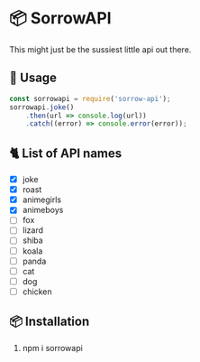 # 📦 SorrowAPI
This might just be the sussiest little api out there.

## 📝 Usage
```js
const sorrowapi = require('sorrow-api'); 
sorrowapi.joke()
    .then(url => console.log(url))
    .catch((error) => console.error(error));
```

## 🐈 List of API names

- [x] joke
- [x] roast
- [x] animegirls
- [x] animeboys
- [ ] fox
- [ ] lizard
- [ ] shiba
- [ ] koala
- [ ] panda
- [ ] cat
- [ ] dog
- [ ] chicken

## 📦 Installation

1. npm i sorrowapi
